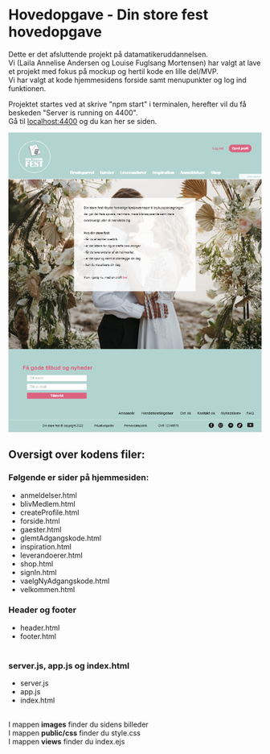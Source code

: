 # Hovedopgave - Din store fest hovedopgave

Dette er det afsluttende projekt på datamatikeruddannelsen.  
Vi (Laila Annelise Andersen og Louise Fuglsang Mortensen) har valgt at lave et projekt med fokus på mockup og hertil kode en lille del/MVP.  
Vi har valgt at kode hjemmesidens forside samt menupunkter og log ind funktionen.

Projektet startes ved at skrive "npm start" i terminalen, herefter vil du få beskeden "Server is running on 4400".  
Gå til [localhost:4400](http://localhost:4400/) og du kan her se siden.

![Din store fest](public/images/hjemmesiden.png)

  
  

## Oversigt over kodens filer:

### Følgende er sider på hjemmesiden:
- anmeldelser.html
- blivMedlem.html
- createProfile.html
- forside.html
- gaester.html
- glemtAdgangskode.html
- inspiration.html
- leverandoerer.html
- shop.html
- signIn.html
- vaelgNyAdgangskode.html
- velkommen.html 
 
 ### Header og footer
- header.html
- footer.html  <br><br>

### server.js, app.js og index.html
- server.js
- app.js
- index.html  <br><br>

I mappen **images** finder du sidens billeder  <br>
I mappen **public/css** finder du style.css  <br>
I mappen **views** finder du index.ejs  


